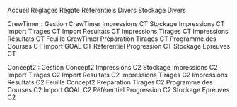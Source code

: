 Accueil
Réglages Régate
Référentiels Divers
Stockage Divers

CrewTimer :
Gestion CrewTimer
Impressions CT
Stockage Impressions CT
Import Tirages CT
Import Resultats CT
Impressions Tirages CT
Impressions Résultats CT
Feuille CrewTimer
Préparation Tirages CT
Programme des Courses CT
Import GOAL CT
Référentiel Progression CT
Stockage Epreuves CT

Concept2 :
Gestion Concept2
Impressions C2
Stockage Impressions C2
Import Tirages C2
Import Resultats C2
Impressions Tirages C2
Impressions Résultats C2
Feuille Concept2
Préparation Tirages C2
Programme des Courses C2
Import GOAL C2
Référentiel Progression C2
Stockage Epreuves C2
